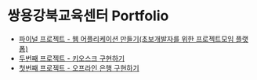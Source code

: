 # 쌍용강북교육센터 Portfolio

- [파이널 프로젝트 - 웹 어플리케이션 만들기(초보개발자를 위한 프로젝트모임 플랫폼)](https://github.com/Thankyouteacher/SsangyongFinalproject)
- [두번째 프로젝트 - 키오스크 구현하기](https://github.com/wjdrhkd456/Portfolio/tree/master/src/com/project/ssangyong/kiosk)
- [첫번째 프로젝트 - 오프라인 은행 구현하기](https://github.com/wjdrhkd456/Portfolio/tree/master/src/com/project/ssangyong/bank)

  
